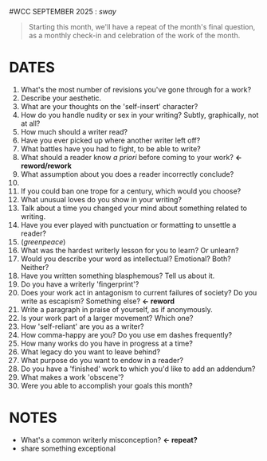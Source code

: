 #WCC SEPTEMBER 2025 : *sway*
<!-- Leaves of Grass -->

> Starting this month, we'll have a repeat of the month's final question, as a monthly check-in and celebration of the work of the month.

# DATES
1. What's the most number of revisions you've gone through for a work?
2. Describe your aesthetic.
3. What are your thoughts on the 'self-insert' character? 
4. How do you handle nudity or sex in your writing? Subtly, graphically, not at all?
5. How much should a writer read?
6. Have you ever picked up where another writer left off?
7. What battles have you had to fight, to be able to write?
8. What should a reader know *a priori* before coming to your work? **← reword/rework**
9. What assumption about you does a reader incorrectly conclude?
10. 
11. If you could ban one trope for a century, which would you choose?
12. What unusual loves do you show in your writing?
13. Talk about a time you changed your mind about something related to writing.
14. Have you ever played with punctuation or formatting to unsettle a reader?
15. (*greenpeace*)
16. What was the hardest writerly lesson for you to learn? Or unlearn?
17. Would you describe your word as intellectual? Emotional? Both? Neither?
18. Have you written something blasphemous? Tell us about it.
19. Do you have a writerly 'fingerprint'?
20. Does your work act in antagonism to current failures of society? Do you write as escapism? Something else? **← reword**
21. Write a paragraph in praise of yourself, as if anonymously.
22. Is your work part of a larger movement? Which one?
23. How 'self-reliant' are you as a writer?
24. How comma-happy are you? Do you use em dashes frequently?
25. How many works do you have in progress at a time?
26. What legacy do you want to leave behind?
27. What purpose do you want to endow in a reader?
28. Do you have a 'finished' work to which you'd like to add an addendum? 
29. What makes a work 'obscene'?
30. Were you able to accomplish your goals this month? 


# NOTES
- What's a common writerly misconception? **← repeat?**
- share something exceptional
